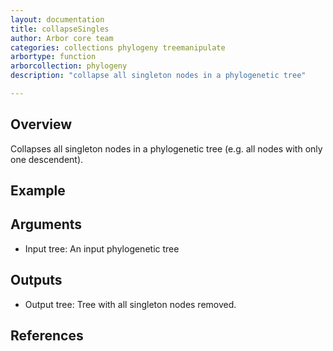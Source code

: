 ```yaml
---
layout: documentation
title: collapseSingles
author: Arbor core team
categories: collections phylogeny treemanipulate
arbortype: function
arborcollection: phylogeny
description: "collapse all singleton nodes in a phylogenetic tree"

---
```


## Overview

Collapses all singleton nodes in a phylogenetic tree (e.g. all nodes with only one descendent).

## Example


## Arguments

- Input tree: An input phylogenetic tree

## Outputs

- Output tree: Tree with all singleton nodes removed.

## References
